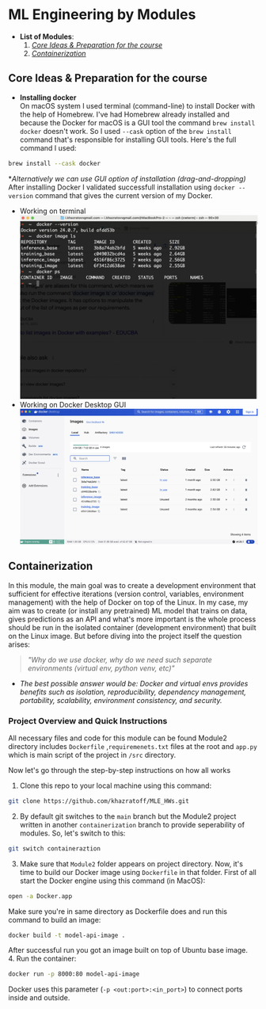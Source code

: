 # ML Engineering by Modules
- **List of Modules**:
    1. [*Core Ideas & Preparation for the course*](#core-ideas)
    2. [*Containerization*](#container)
## <a name="core-ideas">Core Ideas & Preparation for the course</a>
- **Installing docker** <br>
On macOS system I used terminal (command-line) to install Docker with the help of Homebrew. I've had Homebrew already installed and because the Docker for macOS is a GUI tool the command `brew install docker` doesn't work. So I used `--cask` option of the `brew install` command that's responsible for installing GUI tools. Here's the full command I used:
```bash
brew install --cask docker
```
**Alternatively we can use GUI option of installation (drag-and-dropping)* <br>
After installing Docker I validated successfull installation using ```docker --version``` command that gives the current version of my Docker.
- Working on terminal![](Module1/docker_terminal.jpg)
- Working on Docker Desktop GUI![](Module1/docker_gui.jpg)

## <a name="container">Containerization</a>
In this module, the main goal was to create a development environment that sufficient for effective iterations (version control, variables, environment management) with the help of Docker on top of the Linux. In my case, my aim was to create (or install any pretrained) ML model that trains on data, gives predictions as an API and what's more important is the whole process should be run in the isolated container (development environment) that built on the Linux image.
But before diving into the project itself the question arises: 
> *"Why do we use docker, why do we need such separate environments (virtual env, python venv, etc)"*
- *The best possible answer would be: Docker and virtual envs provides benefits such as isolation, reproducibility, dependency management, portability, scalability, environment consistency, and security.* 
### Project Overview and Quick Instructions
All necessary files and code for this module can be found Module2 directory includes `Dockerfile` ,`requiremenets.txt` files at the root and `app.py` which is main script of the project in `/src` directory.
<p>Now let's go through the step-by-step instructions on how all works

1. Clone this repo to your local machine using this command: 

```bash
git clone https://github.com/khazratoff/MLE_HWs.git
```
2. By default  git switches to the `main` branch but the Module2 project written in another `containerization` branch to provide seperability of modules. So, let's switch to this:
```bash
git switch containeraztion
```
3. Make sure that `Module2` folder appears on project directory. Now, it's time to build our Docker image using `Dockerfile` in that folder. First of all start the Docker engine using this command (in MacOS):
```bash
open -a Docker.app
```
Make sure you're in same directory as Dockerfile does and run this command to build an image:
```bash
docker build -t model-api-image .
```
After successful run you got an image built on top of Ubuntu base image.<br>
4. Run the container:
```bash
docker run -p 8000:80 model-api-image 
```
Docker uses this parameter (`-p <out:port>:<in_port>`) to connect ports inside and outside.

